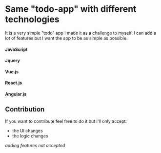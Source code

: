 # Same "todo-app" with different technologies
It is a very simple "todo" app I made it as a challenge to myself.
I can add a lot of features but I want the app to be as simple as possible.

#### JavaScript
#### Jquery
#### Vue.js
#### React.js
#### Angular.js

## Contribution
If you want to contribute feel free to do it but I'll only accept:
* the UI changes
* the logic changes

_adding features not accepted_

